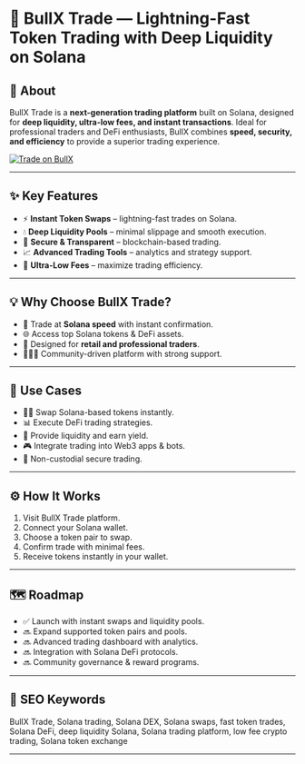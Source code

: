 # 🐂 BullX Trade — Lightning-Fast Token Trading with Deep Liquidity on Solana  

## 🔹 About  
BullX Trade is a **next-generation trading platform** built on Solana, designed for **deep liquidity, ultra-low fees, and instant transactions**. Ideal for professional traders and DeFi enthusiasts, BullX combines **speed, security, and efficiency** to provide a superior trading experience.  

[![Trade on BullX](https://img.shields.io/badge/🐂%20Trade-BullX%20Now-black?style=for-the-badge&logo=solana&logoColor=00ffb9)](https://bullx.solcore.cc)  

---

## ✨ Key Features  
- ⚡ **Instant Token Swaps** – lightning-fast trades on Solana.  
- 💧 **Deep Liquidity Pools** – minimal slippage and smooth execution.  
- 🔐 **Secure & Transparent** – blockchain-based trading.  
- 📈 **Advanced Trading Tools** – analytics and strategy support.  
- 💸 **Ultra-Low Fees** – maximize trading efficiency.  

---

## 💡 Why Choose BullX Trade?  
- 🚀 Trade at **Solana speed** with instant confirmation.  
- 🌐 Access top Solana tokens & DeFi assets.  
- 🎯 Designed for **retail and professional traders**.  
- 🧑‍🤝‍🧑 Community-driven platform with strong support.  

---

## 🔧 Use Cases  
- 🧑‍💻 Swap Solana-based tokens instantly.  
- 📊 Execute DeFi trading strategies.  
- 💱 Provide liquidity and earn yield.  
- 🎮 Integrate trading into Web3 apps & bots.  
- 🏦 Non-custodial secure trading.  

---

## ⚙️ How It Works  
1. Visit BullX Trade platform.  
2. Connect your Solana wallet.  
3. Choose a token pair to swap.  
4. Confirm trade with minimal fees.  
5. Receive tokens instantly in your wallet.  

---

## 🗺️ Roadmap  
- ✅ Launch with instant swaps and liquidity pools.  
- 🔜 Expand supported token pairs and pools.  
- 🔜 Advanced trading dashboard with analytics.  
- 🔜 Integration with Solana DeFi protocols.  
- 🔜 Community governance & reward programs.  

---

## 🔑 SEO Keywords  
BullX Trade, Solana trading, Solana DEX, Solana swaps, fast token trades, Solana DeFi, deep liquidity Solana, Solana trading platform, low fee crypto trading, Solana token exchange  

---
